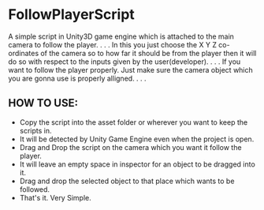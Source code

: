 # FollowPlayerScript
A simple script in Unity3D game engine which is attached to the main camera to follow the player.
.
.
.
In this you just choose the X Y Z co-ordinates of the camera so to how far it should be from the player then it will do so with respect to the inputs given by the user(developer).
.
.
.
If you want to follow the player properly. Just make sure the camera object which you are gonna use is properly alligned.
.
.
.

## HOW TO USE:

  
  - Copy the script into the asset folder or wherever you want to keep the scripts in.
  - It will be detected by Unity Game Engine even when the project is open.
  - Drag and Drop the script on the camera which you want it follow the player.
  - It will leave an empty space in inspector for an object to be dragged into it.
  - Drag and drop the selected object to that place which wants to be followed.
  - That's it. Very Simple.
  
  


